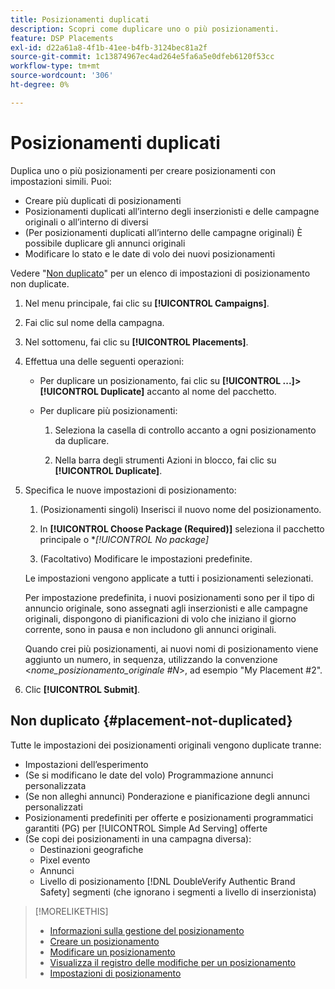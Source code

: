 ```yaml
---
title: Posizionamenti duplicati
description: Scopri come duplicare uno o più posizionamenti.
feature: DSP Placements
exl-id: d22a61a8-4f1b-41ee-b4fb-3124bec81a2f
source-git-commit: 1c13874967ec4ad264e5fa6a5e0dfeb6120f53cc
workflow-type: tm+mt
source-wordcount: '306'
ht-degree: 0%

---
```


# Posizionamenti duplicati

<!-- Some placements don't have this option. Clarify which placement types aren't eligible -- is it PG placements, or all placements using private inventory? And anything else? -->

Duplica uno o più posizionamenti per creare posizionamenti con impostazioni simili. Puoi:

* Creare più duplicati di posizionamenti
* Posizionamenti duplicati all’interno degli inserzionisti e delle campagne originali o all’interno di diversi
* (Per posizionamenti duplicati all’interno delle campagne originali) È possibile duplicare gli annunci originali
* Modificare lo stato e le date di volo dei nuovi posizionamenti

Vedere &quot;[Non duplicato](#placement-not-duplicated)&quot; per un elenco di impostazioni di posizionamento non duplicate.

1. Nel menu principale, fai clic su **[!UICONTROL Campaigns]**.

1. Fai clic sul nome della campagna.

1. Nel sottomenu, fai clic su **[!UICONTROL Placements]**.

1. Effettua una delle seguenti operazioni:

   * Per duplicare un posizionamento, fai clic su  **[!UICONTROL ...]>[!UICONTROL Duplicate]** accanto al nome del pacchetto.

   * Per duplicare più posizionamenti:

      1. Seleziona la casella di controllo accanto a ogni posizionamento da duplicare.

      1. Nella barra degli strumenti Azioni in blocco, fai clic su **[!UICONTROL Duplicate]**.

1. Specifica le nuove impostazioni di posizionamento:

   1. (Posizionamenti singoli) Inserisci il nuovo nome del posizionamento.

   1. In **[!UICONTROL Choose Package (Required)]** seleziona il pacchetto principale o **[!UICONTROL No package]*

   1. (Facoltativo) Modificare le impostazioni predefinite.

   Le impostazioni vengono applicate a tutti i posizionamenti selezionati.

   Per impostazione predefinita, i nuovi posizionamenti sono per il tipo di annuncio originale, sono assegnati agli inserzionisti e alle campagne originali, dispongono di pianificazioni di volo che iniziano il giorno corrente, sono in pausa e non includono gli annunci originali.

   Quando crei più posizionamenti, ai nuovi nomi di posizionamento viene aggiunto un numero, in sequenza, utilizzando la convenzione &lt;*nome_posizionamento_originale #N*>, ad esempio &quot;My Placement #2&quot;.

1. Clic **[!UICONTROL Submit]**.

## Non duplicato {#placement-not-duplicated}

Tutte le impostazioni dei posizionamenti originali vengono duplicate tranne:

* Impostazioni dell’esperimento
* (Se si modificano le date del volo) Programmazione annunci personalizzata
* (Se non alleghi annunci) Ponderazione e pianificazione degli annunci personalizzati
* Posizionamenti predefiniti per offerte e posizionamenti programmatici garantiti (PG) per [!UICONTROL Simple Ad Serving] offerte
* (Se copi dei posizionamenti in una campagna diversa):
   * Destinazioni geografiche
   * Pixel evento
   * Annunci
   * Livello di posizionamento [!DNL DoubleVerify Authentic Brand Safety] segmenti (che ignorano i segmenti a livello di inserzionista)

>[!MORELIKETHIS]
>
>* [Informazioni sulla gestione del posizionamento](placement-about.md)
>* [Creare un posizionamento](placement-create.md)
>* [Modificare un posizionamento](placement-edit.md)
>* [Visualizza il registro delle modifiche per un posizionamento](placement-change-log.md)
>* [Impostazioni di posizionamento](placement-settings.md)


